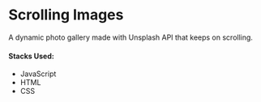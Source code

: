 # Scrolling Images

A dynamic photo gallery made with Unsplash API that keeps on scrolling. 
                    <h4>Stacks Used:</h4>
                    <ul>
                        <li>JavaScript</li>
                        <li>HTML</li>
                        <li>CSS</li>
                    </ul>
